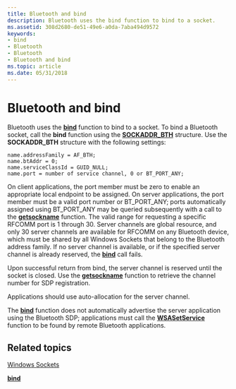 ```yaml
---
title: Bluetooth and bind
description: Bluetooth uses the bind function to bind to a socket.
ms.assetid: 308d2680-de51-49e6-a0da-7aba494d9572
keywords:
- bind
- Bluetooth
- Bluetooth
- Bluetooth and bind
ms.topic: article
ms.date: 05/31/2018
---
```


# Bluetooth and bind

Bluetooth uses the [**bind**](https://docs.microsoft.com/windows/desktop/api/winsock/nf-winsock-bind) function to bind to a socket. To bind a Bluetooth socket, call the **bind** function using the [**SOCKADDR\_BTH**](/windows/desktop/api/Ws2bth/ns-ws2bth-sockaddr_bth) structure. Use the **SOCKADDR\_BTH** structure with the following settings:

``` syntax
name.addressFamily = AF_BTH;
name.btAddr = 0;
name.serviceClassId = GUID_NULL;
name.port = number of service channel, 0 or BT_PORT_ANY;
```

On client applications, the port member must be zero to enable an appropriate local endpoint to be assigned. On server applications, the port member must be a valid port number or BT\_PORT\_ANY; ports automatically assigned using BT\_PORT\_ANY may be queried subsequently with a call to the [**getsockname**](bluetooth-and-getsockname.md) function. The valid range for requesting a specific RFCOMM port is 1 through 30. Server channels are global resource, and only 30 server channels are available for RFCOMM on any Bluetooth device, which must be shared by all Windows Sockets that belong to the Bluetooth address family. If no server channel is available, or if the specified server channel is already reserved, the [**bind**](https://docs.microsoft.com/windows/desktop/api/winsock/nf-winsock-bind) call fails.

Upon successful return from bind, the server channel is reserved until the socket is closed. Use the [**getsockname**](bluetooth-and-getsockname.md) function to retrieve the channel number for SDP registration.

Applications should use auto-allocation for the server channel.

The [**bind**](https://docs.microsoft.com/windows/desktop/api/winsock/nf-winsock-bind) function does not automatically advertise the server application using the Bluetooth SDP; applications must call the [**WSASetService**](https://docs.microsoft.com/windows/desktop/api/winsock2/nf-winsock2-wsasetservicea) function to be found by remote Bluetooth applications.

## Related topics

<dl> <dt>

[Windows Sockets](https://docs.microsoft.com/windows/desktop/WinSock/windows-sockets-start-page-2)
</dt> <dt>

[**bind**](https://docs.microsoft.com/windows/desktop/api/winsock/nf-winsock-bind)
</dt> </dl>

 

 




